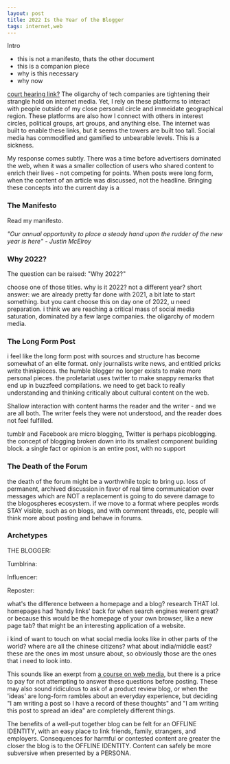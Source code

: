 ```yaml
---
layout: post
title: 2022 Is the Year of the Blogger
tags: internet,web
---
```


Intro
- this is not a manifesto, thats the other document
- this is a companion piece
- why is this necessary
- why now


[court hearing link?]() The oligarchy of tech companies are tightening their strangle hold on internet media. Yet, I rely on these platforms to interact with people outside of my close personal circle and immeidate geographical region. These platforms are also how I connect with others in interest circles, political groups, art groups, and anything else. The internet was built to enable these links, but it seems the towers are built too tall. Social media has commodified and gamified to unbearable levels. This is a sickness.

My response comes subtly. There was a time before advertisers dominated the web, when it was a smaller collection of users who shared content to enrich their lives - not competing for points. When posts were long form, when the content of an article was discussed, not the headline. Bringing these concepts into the current day is a


### The Manifesto

Read my manifesto.


*"Our annual opportunity to place a steady hand upon the rudder of the new year is here" - Justin McElroy*


### Why 2022?

The question can be raised: "Why 2022?" 

choose one of those titles. why is it 2022? not a different year? short answer: we are already pretty far done with 2021, a bit late to start something. but you cant choose this on day one of 2022, u need preparation. i think we are reaching a critical mass of social media saturation, dominated by a few large companies. the oligarchy of modern media.


### The Long Form Post

i feel like the long form post with sources and structure has become somewhat of an elite format. only journalists write news, and entitled pricks write thinkpieces. the humble blogger no longer exists to make more personal pieces. the proletariat uses twitter to make snappy remarks that end up in buzzfeed compilations. we need to get back to really understanding and thinking critically about cultural content on the web.

Shallow interaction with content harms the reader and the writer - and we are all both. The writer feels they were not understood, and the reader does not feel fulfilled.

tumblr and Facebook are micro blogging, Twitter is perhaps picoblogging. the concept of blogging broken down into its smallest component building block. a single fact or opinion is an entire post, with no support


### The Death of the Forum

the death of the forum might be a worthwhile topic to bring up. loss of permanent, archived discussion in favor of real time communication over messages which are NOT a replacement is going to do severe damage to the blogospheres ecosystem. if we move to a format where peoples words STAY visible, such as on blogs, and with comment threads, etc, people will think more about posting and behave in forums. 


### Archetypes

THE BLOGGER:

Tumblrina: 

Influencer:

Reposter:


what's the difference between a homepage and a blog? research THAT lol. homepages had 'handy links' back for when search engines werent great? or because this would be the homepage of your own browser, like a new page tab? that might be an interesting application of a website. 

i kind of want to touch on what social media looks like in other parts of the world? where are all the chinese citizens? what about india/middle east? these are the ones im most unsure about, so obviously those are the ones that i need to look into.



This sounds like an exerpt from [a course on web media](https://public.wsu.edu/~campbelld/blogmanifesto.htm), but there is a price to pay for not attempting to answer these questions before posting. These may also sound ridiculous to ask of a product review blog, or when the 'ideas' are long-form rambles about an everyday experience, but deciding "I am writing a post so I have a record of these thoughts" and "I am writing this post to spread an idea" are completely different things. 

The benefits of a well-put together blog can be felt for an OFFLINE IDENTITY, with an easy place to link friends, family, strangers, and employers. Consequences for harmful or contested content are greater the closer the blog is to the OFFLINE IDENTITY. Content can safely be more subversive when presented by a PERSONA.




